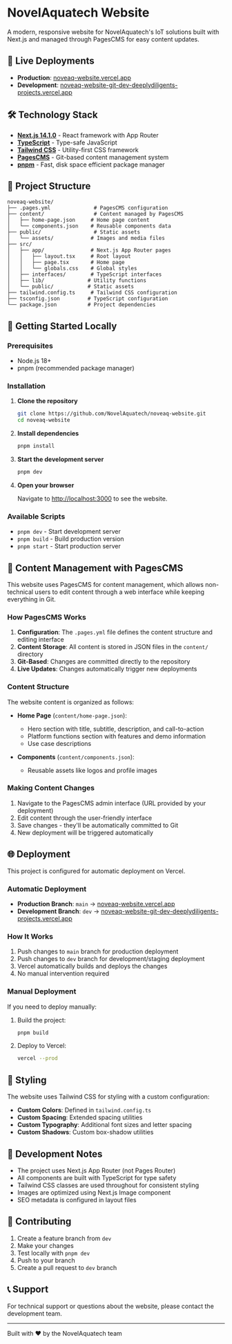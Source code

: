 # NovelAquatech Website

A modern, responsive website for NovelAquatech's IoT solutions built with Next.js and managed through PagesCMS for easy content updates.

## 🚀 Live Deployments

- **Production**: [noveaq-website.vercel.app](https://noveaq-website.vercel.app)
- **Development**: [noveaq-website-git-dev-deeplydiligents-projects.vercel.app](https://noveaq-website-git-dev-deeplydiligents-projects.vercel.app/)

## 🛠️ Technology Stack

- **[Next.js 14.1.0](https://nextjs.org/)** - React framework with App Router
- **[TypeScript](https://www.typescriptlang.org/)** - Type-safe JavaScript
- **[Tailwind CSS](https://tailwindcss.com/)** - Utility-first CSS framework
- **[PagesCMS](https://pagescms.org/)** - Git-based content management system
- **[pnpm](https://pnpm.io/)** - Fast, disk space efficient package manager

## 📁 Project Structure

```
noveaq-website/
├── .pages.yml              # PagesCMS configuration
├── content/                # Content managed by PagesCMS
│   ├── home-page.json     # Home page content
│   └── components.json    # Reusable components data
├── public/                 # Static assets
│   └── assets/            # Images and media files
├── src/
│   ├── app/               # Next.js App Router pages
│   │   ├── layout.tsx     # Root layout
│   │   ├── page.tsx       # Home page
│   │   └── globals.css    # Global styles
│   ├── interfaces/        # TypeScript interfaces
│   ├── lib/              # Utility functions
│   └── public/           # Static assets
├── tailwind.config.ts     # Tailwind CSS configuration
├── tsconfig.json         # TypeScript configuration
└── package.json          # Project dependencies
```

## 🚀 Getting Started Locally

### Prerequisites

- Node.js 18+ 
- pnpm (recommended package manager)

### Installation

1. **Clone the repository**
   ```bash
   git clone https://github.com/NovelAquatech/noveaq-website.git
   cd noveaq-website
   ```

2. **Install dependencies**
   ```bash
   pnpm install
   ```

3. **Start the development server**
   ```bash
   pnpm dev
   ```

4. **Open your browser**
   
   Navigate to [http://localhost:3000](http://localhost:3000) to see the website.

### Available Scripts

- `pnpm dev` - Start development server
- `pnpm build` - Build production version
- `pnpm start` - Start production server

## 📝 Content Management with PagesCMS

This website uses PagesCMS for content management, which allows non-technical users to edit content through a web interface while keeping everything in Git.

### How PagesCMS Works

1. **Configuration**: The `.pages.yml` file defines the content structure and editing interface
2. **Content Storage**: All content is stored in JSON files in the `content/` directory
3. **Git-Based**: Changes are committed directly to the repository
4. **Live Updates**: Changes automatically trigger new deployments

### Content Structure

The website content is organized as follows:

- **Home Page** (`content/home-page.json`):
  - Hero section with title, subtitle, description, and call-to-action
  - Platform functions section with features and demo information
  - Use case descriptions

- **Components** (`content/components.json`):
  - Reusable assets like logos and profile images

### Making Content Changes

1. Navigate to the PagesCMS admin interface (URL provided by your deployment)
2. Edit content through the user-friendly interface
3. Save changes - they'll be automatically committed to Git
4. New deployment will be triggered automatically

## 🌐 Deployment

This project is configured for automatic deployment on Vercel.

### Automatic Deployment

- **Production Branch**: `main` → [noveaq-website.vercel.app](https://noveaq-website.vercel.app)
- **Development Branch**: `dev` → [noveaq-website-git-dev-deeplydiligents-projects.vercel.app](https://noveaq-website-git-dev-deeplydiligents-projects.vercel.app/)

### How It Works

1. Push changes to `main` branch for production deployment
2. Push changes to `dev` branch for development/staging deployment
3. Vercel automatically builds and deploys the changes
4. No manual intervention required

### Manual Deployment

If you need to deploy manually:

1. Build the project:
   ```bash
   pnpm build
   ```

2. Deploy to Vercel:
   ```bash
   vercel --prod
   ```

## 🎨 Styling

The website uses Tailwind CSS for styling with a custom configuration:

- **Custom Colors**: Defined in `tailwind.config.ts`
- **Custom Spacing**: Extended spacing utilities
- **Custom Typography**: Additional font sizes and letter spacing
- **Custom Shadows**: Custom box-shadow utilities

## 🔧 Development Notes

- The project uses Next.js App Router (not Pages Router)
- All components are built with TypeScript for type safety
- Tailwind CSS classes are used throughout for consistent styling
- Images are optimized using Next.js Image component
- SEO metadata is configured in layout files

## 🤝 Contributing

1. Create a feature branch from `dev`
2. Make your changes
3. Test locally with `pnpm dev`
4. Push to your branch
5. Create a pull request to `dev` branch

## 📞 Support

For technical support or questions about the website, please contact the development team.

---

Built with ❤️ by the NovelAquatech team
